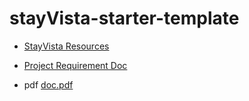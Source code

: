 # stayVista-starter-template

- [StayVista Resources](https://github.com/shakilahmedatik/stay-vista-resources)
- [Project Requirement Doc](https://docs.google.com/document/d/1jjOq06IFv8vlyB9DdDJ_l4FY7zxp3HMm_W9Su6znsyg/edit?usp=sharing)

- pdf
[doc.pdf](https://github.com/mr-tnmy-srkr/stay-vista-mern-project-client/files/13339992/doc.pdf)
